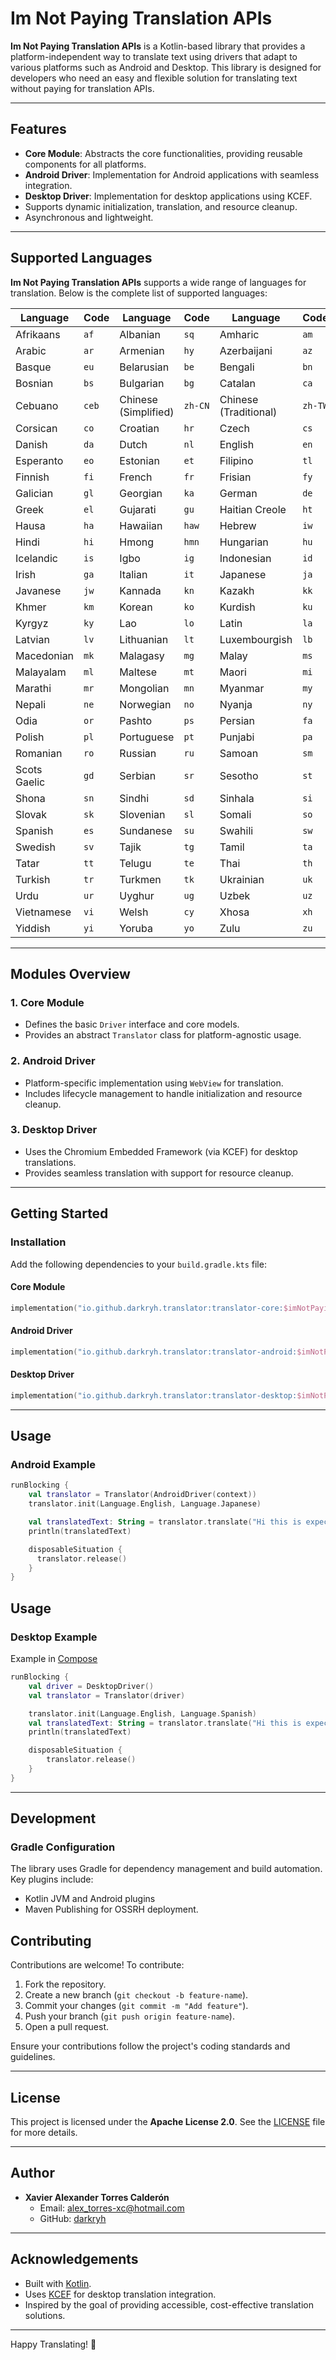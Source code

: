# Im Not Paying Translation APIs

**Im Not Paying Translation APIs** is a Kotlin-based library that provides a platform-independent way to translate text using drivers that adapt to various platforms such as Android and Desktop. This library is designed for developers who need an easy and flexible solution for translating text without paying for translation APIs.

---

## Features

- **Core Module**: Abstracts the core functionalities, providing reusable components for all platforms.
- **Android Driver**: Implementation for Android applications with seamless integration.
- **Desktop Driver**: Implementation for desktop applications using KCEF.
- Supports dynamic initialization, translation, and resource cleanup.
- Asynchronous and lightweight.

---

## Supported Languages

**Im Not Paying Translation APIs** supports a wide range of languages for translation. Below is the complete list of supported languages:

| Language     | Code  | Language             | Code    | Language              | Code    |
|--------------|-------|----------------------|---------|-----------------------|---------|
| Afrikaans    | `af`  | Albanian             | `sq`    | Amharic               | `am`    |
| Arabic       | `ar`  | Armenian             | `hy`    | Azerbaijani           | `az`    |
| Basque       | `eu`  | Belarusian           | `be`    | Bengali               | `bn`    |
| Bosnian      | `bs`  | Bulgarian            | `bg`    | Catalan               | `ca`    |
| Cebuano      | `ceb` | Chinese (Simplified) | `zh-CN` | Chinese (Traditional) | `zh-TW` |
| Corsican     | `co`  | Croatian             | `hr`    | Czech                 | `cs`    |
| Danish       | `da`  | Dutch                | `nl`    | English               | `en`    |
| Esperanto    | `eo`  | Estonian             | `et`    | Filipino              | `tl`    |
| Finnish      | `fi`  | French               | `fr`    | Frisian               | `fy`    |
| Galician     | `gl`  | Georgian             | `ka`    | German                | `de`    |
| Greek        | `el`  | Gujarati             | `gu`    | Haitian Creole        | `ht`    |
| Hausa        | `ha`  | Hawaiian             | `haw`   | Hebrew                | `iw`    |
| Hindi        | `hi`  | Hmong                | `hmn`   | Hungarian             | `hu`    |
| Icelandic    | `is`  | Igbo                 | `ig`    | Indonesian            | `id`    |
| Irish        | `ga`  | Italian              | `it`    | Japanese              | `ja`    |
| Javanese     | `jw`  | Kannada              | `kn`    | Kazakh                | `kk`    |
| Khmer        | `km`  | Korean               | `ko`    | Kurdish               | `ku`    |
| Kyrgyz       | `ky`  | Lao                  | `lo`    | Latin                 | `la`    |
| Latvian      | `lv`  | Lithuanian           | `lt`    | Luxembourgish         | `lb`    |
| Macedonian   | `mk`  | Malagasy             | `mg`    | Malay                 | `ms`    |
| Malayalam    | `ml`  | Maltese              | `mt`    | Maori                 | `mi`    |
| Marathi      | `mr`  | Mongolian            | `mn`    | Myanmar               | `my`    |
| Nepali       | `ne`  | Norwegian            | `no`    | Nyanja                | `ny`    |
| Odia         | `or`  | Pashto               | `ps`    | Persian               | `fa`    |
| Polish       | `pl`  | Portuguese           | `pt`    | Punjabi               | `pa`    |
| Romanian     | `ro`  | Russian              | `ru`    | Samoan                | `sm`    |
| Scots Gaelic | `gd`  | Serbian              | `sr`    | Sesotho               | `st`    |
| Shona        | `sn`  | Sindhi               | `sd`    | Sinhala               | `si`    |
| Slovak       | `sk`  | Slovenian            | `sl`    | Somali                | `so`    |
| Spanish      | `es`  | Sundanese            | `su`    | Swahili               | `sw`    |
| Swedish      | `sv`  | Tajik                | `tg`    | Tamil                 | `ta`    |
| Tatar        | `tt`  | Telugu               | `te`    | Thai                  | `th`    |
| Turkish      | `tr`  | Turkmen              | `tk`    | Ukrainian             | `uk`    |
| Urdu         | `ur`  | Uyghur               | `ug`    | Uzbek                 | `uz`    |
| Vietnamese   | `vi`  | Welsh                | `cy`    | Xhosa                 | `xh`    |
| Yiddish      | `yi`  | Yoruba               | `yo`    | Zulu                  | `zu`    |

---

## Modules Overview

### 1. Core Module
- Defines the basic `Driver` interface and core models.
- Provides an abstract `Translator` class for platform-agnostic usage.

### 2. Android Driver
- Platform-specific implementation using `WebView` for translation.
- Includes lifecycle management to handle initialization and resource cleanup.

### 3. Desktop Driver
- Uses the Chromium Embedded Framework (via KCEF) for desktop translations.
- Provides seamless translation with support for resource cleanup.

---

## Getting Started

### Installation

Add the following dependencies to your `build.gradle.kts` file:

#### Core Module
```kotlin
implementation("io.github.darkryh.translator:translator-core:$imNotPayingTranslationApisVersion")
```

#### Android Driver
```kotlin
implementation("io.github.darkryh.translator:translator-android:$imNotPayingTranslationApisVersion")
```

#### Desktop Driver
```kotlin
implementation("io.github.darkryh.translator:translator-desktop:$imNotPayingTranslationApisVersion")
```

---

## Usage

### Android Example
```kotlin
runBlocking {
    val translator = Translator(AndroidDriver(context))
    translator.init(Language.English, Language.Japanese)

    val translatedText: String = translator.translate("Hi this is expected to be Japanese")
    println(translatedText)

    disposableSituation {
      translator.release()
    }
}
```

## Usage

### Desktop Example
Example in [Compose](https://github.com/darkryh/Im-Not-Paying-Translation-Apis/blob/master/desktopApp/src/main/java/com/ead/lib/imnotpayingtranslationapis/desktopapp/Main.kt)
```kotlin
runBlocking {
    val driver = DesktopDriver()
    val translator = Translator(driver)

    translator.init(Language.English, Language.Spanish)
    val translatedText: String = translator.translate("Hi this is expected to be Spanish")
    println(translatedText)

    disposableSituation {
        translator.release()
    }
}
```

---

## Development

### Gradle Configuration
The library uses Gradle for dependency management and build automation. Key plugins include:
- Kotlin JVM and Android plugins
- Maven Publishing for OSSRH deployment.

## Contributing

Contributions are welcome! To contribute:
1. Fork the repository.
2. Create a new branch (`git checkout -b feature-name`).
3. Commit your changes (`git commit -m "Add feature"`).
4. Push your branch (`git push origin feature-name`).
5. Open a pull request.

Ensure your contributions follow the project's coding standards and guidelines.

---

## License

This project is licensed under the **Apache License 2.0**. See the [LICENSE](https://www.apache.org/licenses/LICENSE-2.0) file for more details.

---

## Author

- **Xavier Alexander Torres Calderón**
    - Email: [alex_torres-xc@hotmail.com](mailto:alex_torres-xc@hotmail.com)
    - GitHub: [darkryh](https://github.com/darkryh)

---

## Acknowledgements

- Built with [Kotlin](https://kotlinlang.org/).
- Uses [KCEF](https://github.com/datlag/kcef) for desktop translation integration.
- Inspired by the goal of providing accessible, cost-effective translation solutions.

---

Happy Translating! 🎉
